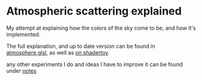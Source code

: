 # Atmospheric scattering explained

My attempt at explaining how the colors of the sky come to be, and how it's implemented.

The full explanation, and up to date version can be found in [atmosphere.glsl](atmosphere.glsl), 
as well as [on shadertoy](https://www.shadertoy.com/view/wlBXWK)

any other experiments I do and ideas I have to improve it can be found under [notes](notes)